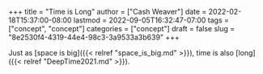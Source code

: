 +++
title = "Time is Long"
author = ["Cash Weaver"]
date = 2022-02-18T15:37:00-08:00
lastmod = 2022-09-05T16:32:47-07:00
tags = ["concept", "concept"]
categories = ["concept"]
draft = false
slug = "8e2530f4-4319-44e4-98c3-3a9533a3b639"
+++

Just as [space is big]({{< relref "space_is_big.md" >}}), time is also [long]({{< relref "DeepTime2021.md" >}}).
